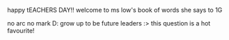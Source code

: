 happy tEACHERS DAY!!
welcome to ms low's book of words she says to 1G

no arc no mark D:
grow up to be future leaders :>
this question is a hot favourite!
